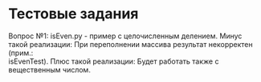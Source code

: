 # Тестовые задания
Вопрос №1:
  isEven.py - пример с целочисленным делением.
    Минус такой реализации: При переполнении массива результат некорректен (прим.:   
    isEvenTest).
    Плюс такой реализации: Будет работать также с вещественным числом.
